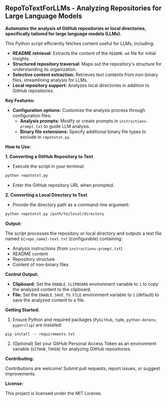 ## RepoToTextForLLMs - Analyzing Repositories for Large Language Models

**Automates the analysis of GitHub repositories or local directories, specifically tailored for large language models (LLMs).**

This Python script efficiently fetches content useful for LLMs, including:

-   **README retrieval:** Extracts the content of the `README.md` file for initial insights.
-   **Structured repository traversal:** Maps out the repository's structure for understanding its organization.
-   **Selective content extraction:** Retrieves text contents from non-binary files, streamlining analysis for LLMs.
-   **Local repository support:** Analyzes local directories in addition to GitHub repositories.

**Key Features:**

-   **Configuration options:** Customize the analysis process through configuration files:
    -   **Analysis prompts:** Modify or create prompts in `instructions-prompt.txt` to guide LLM analysis.
    -   **Binary file extensions:** Specify additional binary file types to exclude in `repototxt.py`.

**How to Use:**

**1. Converting a GitHub Repository to Text**

-   Execute the script in your terminal:

```bash
python repototxt.py
```

-   Enter the GitHub repository URL when prompted.

**2. Converting a Local Directory to Text**

-   Provide the directory path as a command-line argument:

```bash
python repototxt.py /path/to/local/directory
```

**Output:**

The script processes the repository or local directory and outputs a text file named `${repo_name}-text.txt` (configurable) containing:

-   Analysis instructions (from `instructions-prompt.txt`)
-   README content
-   Repository structure
-   Content of non-binary files

**Control Output:**

-   **Clipboard:** Set the `ENABLE_CLIPBOARD` environment variable to `1` to copy the analyzed content to the clipboard.
-   **File:** Set the `ENABLE_SAVE_TO_FILE` environment variable to `1` (default) to save the analyzed content to a file.

**Getting Started:**

1. Ensure Python and required packages (`PyGithub`, `tqdm`, `python-dotenv`, `pyperclip`) are installed:

```bash
pip install -r requirements.txt
```

2. (Optional) Set your GitHub Personal Access Token as an environment variable (`GITHUB_TOKEN`) for analyzing GitHub repositories.

**Contributing:**

Contributions are welcome! Submit pull requests, report issues, or suggest improvements.

**License:**

This project is licensed under the MIT License.
